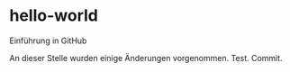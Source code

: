 # hello-world
Einführung in GitHub

An dieser Stelle wurden einige Änderungen vorgenommen.
Test.
Commit.
